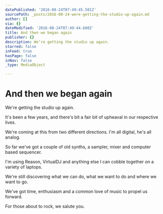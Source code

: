 ```yaml
---
datePublished: '2016-08-24T07:49:45.501Z'
sourcePath: _posts/2016-08-24-were-getting-the-studio-up-again.md
author: []
via: {}
dateModified: '2016-08-24T07:49:44.680Z'
title: And then we began again
publisher: {}
description: We’re getting the studio up again.
starred: false
inFeed: true
hasPage: false
inNav: false
_type: MediaObject

---
```

# And then we began again

We're getting the studio up again.

It's been a few years, and there's bit a fair bit of upheaval in our respective lives.

We're coming at this from two different directions. I'm all digital, he's all analog.

So far we've got a couple of old synths, a sampler, mixer and computer based sequencer.

I'm using Reason, VirtualDJ and anything else I can cobble together on a variety of laptops.

We're still discovering what we can do, what we want to do and where we want to go.

We've got time, enthusiasm and a common love of music to propel us forward.

For those about to rock, we salute you.